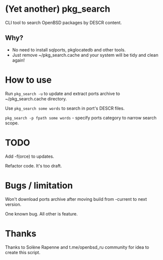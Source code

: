 # (Yet another) pkg_search

CLI tool to search OpenBSD packages by DESCR content.

## Why?

* No need to install sqlports, pkglocatedb and other tools.
* Just remove ~/pkg_search.cache and your system will be tidy and clean again!

# How to use

Run `pkg_search -u` to update and extract ports archive to ~/pkg_search.cache directory.

Use `pkg_search some words` to search in port's DESCR files.

`pkg_search -p fpath some words` - specify ports category to narrow search scope.

# TODO

Add -f(orce) to updates.

Refactor code. It's too draft.

# Bugs / limitation

Won't download ports archive after moving build from -current to next version.

One known bug. All other is feature.

# Thanks

Thanks to Solène Rapenne and t.me/openbsd_ru community for idea to create this script.
